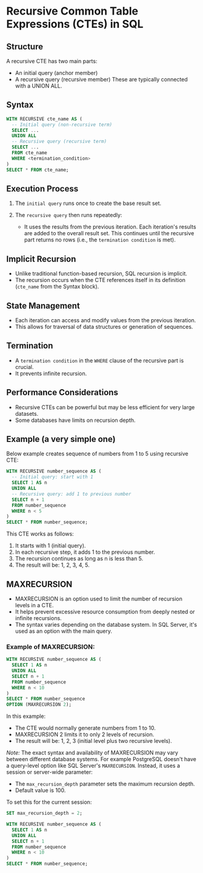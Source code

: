 # Recursive Common Table Expressions (CTEs) in SQL

## Structure
A recursive CTE has two main parts:
- An initial query (anchor member)
- A recursive query (recursive member)
These are typically connected with a UNION ALL.

## Syntax

```sql
WITH RECURSIVE cte_name AS (
  -- Initial query (non-recursive term)
  SELECT ...
  UNION ALL
  -- Recursive query (recursive term)
  SELECT ...
  FROM cte_name
  WHERE <termination_condition>
)
SELECT * FROM cte_name;
```

## Execution Process

1. The `initial query` runs once to create the base result set.
2. The `recursive query` then runs repeatedly:

   * It uses the results from the previous iteration.
Each iteration's results are added to the overall result set.
This continues until the recursive part returns no rows (i.e., the `termination condition` is met).

## Implicit Recursion

* Unlike traditional function-based recursion, SQL recursion is implicit.
* The recursion occurs when the CTE references itself in its definition (`cte_name` from the Syntax block).

## State Management

* Each iteration can access and modify values from the previous iteration.
* This allows for traversal of data structures or generation of sequences.

## Termination

* A `termination condition` in the `WHERE` clause of the recursive part is crucial.
* It prevents infinite recursion.

## Performance Considerations

* Recursive CTEs can be powerful but may be less efficient for very large datasets.
* Some databases have limits on recursion depth.

## Example (a very simple one)
Below example creates sequence of numbers from 1 to 5 using recursive CTE:

```sql
WITH RECURSIVE number_sequence AS (
  -- Initial query: start with 1
  SELECT 1 AS n
  UNION ALL
  -- Recursive query: add 1 to previous number
  SELECT n + 1
  FROM number_sequence
  WHERE n < 5
)
SELECT * FROM number_sequence;
```

This CTE works as follows:

1. It starts with 1 (initial query).
2. In each recursive step, it adds 1 to the previous number.
3. The recursion continues as long as n is less than 5.
4. The result will be: 1, 2, 3, 4, 5.

## MAXRECURSION

* MAXRECURSION is an option used to limit the number of recursion levels in a CTE.
* It helps prevent excessive resource consumption from deeply nested or infinite recursions.
* The syntax varies depending on the database system. In SQL Server, it's used as an option with the main query.

### Example of MAXRECURSION:

```sql
WITH RECURSIVE number_sequence AS (
  SELECT 1 AS n
  UNION ALL
  SELECT n + 1
  FROM number_sequence
  WHERE n < 10
)
SELECT * FROM number_sequence
OPTION (MAXRECURSION 2);
```

In this example:

* The CTE would normally generate numbers from 1 to 10.
* MAXRECURSION 2 limits it to only 2 levels of recursion.
* The result will be: 1, 2, 3 (initial level plus two recursive levels).

*Note:* The exact syntax and availability of MAXRECURSION may vary between different database systems. For example PostgreSQL doesn't have a query-level option like SQL Server's `MAXRECURSION`. Instead, it uses a session or server-wide parameter:

* The `max_recursion_depth` parameter sets the maximum recursion depth.
* Default value is 100.

To set this for the current session:

```sql
SET max_recursion_depth = 2;

WITH RECURSIVE number_sequence AS (
  SELECT 1 AS n
  UNION ALL
  SELECT n + 1
  FROM number_sequence
  WHERE n < 10
)
SELECT * FROM number_sequence;